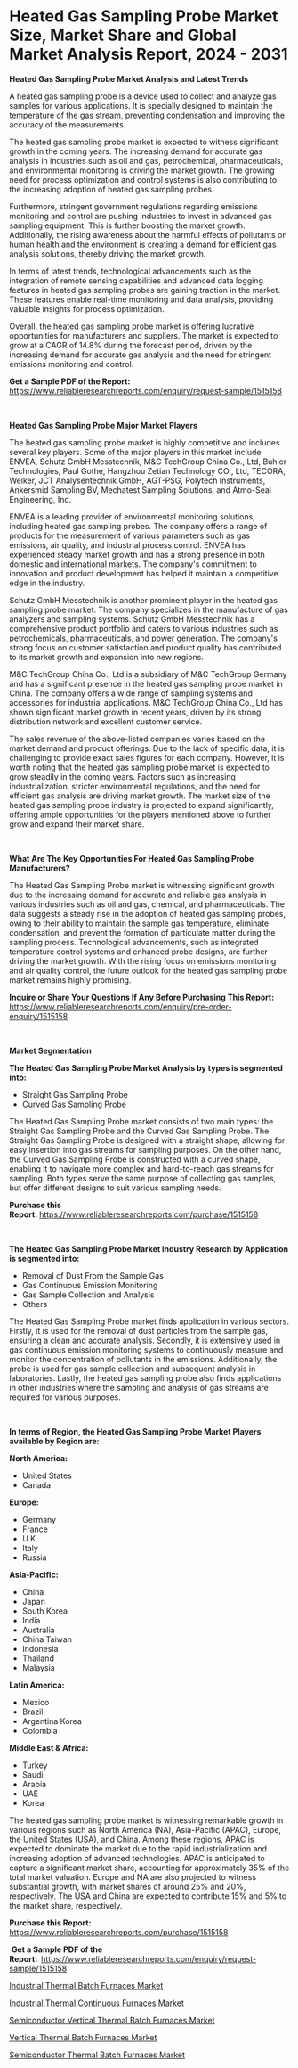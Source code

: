 <p><h1>Heated Gas Sampling Probe Market Size, Market Share and Global Market Analysis Report, 2024 - 2031</h1></p><p><strong>Heated Gas Sampling Probe Market Analysis and Latest Trends</strong></p>
<p><p>A heated gas sampling probe is a device used to collect and analyze gas samples for various applications. It is specially designed to maintain the temperature of the gas stream, preventing condensation and improving the accuracy of the measurements.</p><p>The heated gas sampling probe market is expected to witness significant growth in the coming years. The increasing demand for accurate gas analysis in industries such as oil and gas, petrochemical, pharmaceuticals, and environmental monitoring is driving the market growth. The growing need for process optimization and control systems is also contributing to the increasing adoption of heated gas sampling probes.</p><p>Furthermore, stringent government regulations regarding emissions monitoring and control are pushing industries to invest in advanced gas sampling equipment. This is further boosting the market growth. Additionally, the rising awareness about the harmful effects of pollutants on human health and the environment is creating a demand for efficient gas analysis solutions, thereby driving the market growth.</p><p>In terms of latest trends, technological advancements such as the integration of remote sensing capabilities and advanced data logging features in heated gas sampling probes are gaining traction in the market. These features enable real-time monitoring and data analysis, providing valuable insights for process optimization.</p><p>Overall, the heated gas sampling probe market is offering lucrative opportunities for manufacturers and suppliers. The market is expected to grow at a CAGR of 14.8% during the forecast period, driven by the increasing demand for accurate gas analysis and the need for stringent emissions monitoring and control.</p></p>
<p><strong>Get a Sample PDF of the Report:&nbsp;</strong> <a href="https://www.reliableresearchreports.com/enquiry/request-sample/1515158">https://www.reliableresearchreports.com/enquiry/request-sample/1515158</a></p>
<p>&nbsp;</p>
<p><strong>Heated Gas Sampling Probe Major Market Players</strong></p>
<p><p>The heated gas sampling probe market is highly competitive and includes several key players. Some of the major players in this market include ENVEA, Schutz GmbH Messtechnik, M&C TechGroup China Co., Ltd, Buhler Technologies, Paul Gothe, Hangzhou Zetian Technology CO., Ltd, TECORA, Welker, JCT Analysentechnik GmbH, AGT-PSG, Polytech Instruments, Ankersmid Sampling BV, Mechatest Sampling Solutions, and Atmo-Seal Engineering, Inc.</p><p>ENVEA is a leading provider of environmental monitoring solutions, including heated gas sampling probes. The company offers a range of products for the measurement of various parameters such as gas emissions, air quality, and industrial process control. ENVEA has experienced steady market growth and has a strong presence in both domestic and international markets. The company's commitment to innovation and product development has helped it maintain a competitive edge in the industry.</p><p>Schutz GmbH Messtechnik is another prominent player in the heated gas sampling probe market. The company specializes in the manufacture of gas analyzers and sampling systems. Schutz GmbH Messtechnik has a comprehensive product portfolio and caters to various industries such as petrochemicals, pharmaceuticals, and power generation. The company's strong focus on customer satisfaction and product quality has contributed to its market growth and expansion into new regions.</p><p>M&C TechGroup China Co., Ltd is a subsidiary of M&C TechGroup Germany and has a significant presence in the heated gas sampling probe market in China. The company offers a wide range of sampling systems and accessories for industrial applications. M&C TechGroup China Co., Ltd has shown significant market growth in recent years, driven by its strong distribution network and excellent customer service.</p><p>The sales revenue of the above-listed companies varies based on the market demand and product offerings. Due to the lack of specific data, it is challenging to provide exact sales figures for each company. However, it is worth noting that the heated gas sampling probe market is expected to grow steadily in the coming years. Factors such as increasing industrialization, stricter environmental regulations, and the need for efficient gas analysis are driving market growth. The market size of the heated gas sampling probe industry is projected to expand significantly, offering ample opportunities for the players mentioned above to further grow and expand their market share.</p></p>
<p>&nbsp;</p>
<p><strong>What Are The Key Opportunities For Heated Gas Sampling Probe Manufacturers?</strong></p>
<p><p>The Heated Gas Sampling Probe market is witnessing significant growth due to the increasing demand for accurate and reliable gas analysis in various industries such as oil and gas, chemical, and pharmaceuticals. The data suggests a steady rise in the adoption of heated gas sampling probes, owing to their ability to maintain the sample gas temperature, eliminate condensation, and prevent the formation of particulate matter during the sampling process. Technological advancements, such as integrated temperature control systems and enhanced probe designs, are further driving the market growth. With the rising focus on emissions monitoring and air quality control, the future outlook for the heated gas sampling probe market remains highly promising.</p></p>
<p><strong>Inquire or Share Your Questions If Any Before Purchasing This Report:</strong> <a href="https://www.reliableresearchreports.com/enquiry/pre-order-enquiry/1515158">https://www.reliableresearchreports.com/enquiry/pre-order-enquiry/1515158</a></p>
<p>&nbsp;</p>
<p><strong>Market Segmentation</strong></p>
<p><strong>The Heated Gas Sampling Probe Market Analysis by types is segmented into:</strong></p>
<p><ul><li>Straight Gas Sampling Probe</li><li>Curved Gas Sampling Probe</li></ul></p>
<p><p>The Heated Gas Sampling Probe market consists of two main types: the Straight Gas Sampling Probe and the Curved Gas Sampling Probe. The Straight Gas Sampling Probe is designed with a straight shape, allowing for easy insertion into gas streams for sampling purposes. On the other hand, the Curved Gas Sampling Probe is constructed with a curved shape, enabling it to navigate more complex and hard-to-reach gas streams for sampling. Both types serve the same purpose of collecting gas samples, but offer different designs to suit various sampling needs.</p></p>
<p><strong>Purchase this Report:&nbsp;</strong><a href="https://www.reliableresearchreports.com/purchase/1515158">https://www.reliableresearchreports.com/purchase/1515158</a></p>
<p>&nbsp;</p>
<p><strong>The Heated Gas Sampling Probe Market Industry Research by Application is segmented into:</strong></p>
<p><ul><li>Removal of Dust From the Sample Gas</li><li>Gas Continuous Emission Monitoring</li><li>Gas Sample Collection and Analysis</li><li>Others</li></ul></p>
<p><p>The Heated Gas Sampling Probe market finds application in various sectors. Firstly, it is used for the removal of dust particles from the sample gas, ensuring a clean and accurate analysis. Secondly, it is extensively used in gas continuous emission monitoring systems to continuously measure and monitor the concentration of pollutants in the emissions. Additionally, the probe is used for gas sample collection and subsequent analysis in laboratories. Lastly, the heated gas sampling probe also finds applications in other industries where the sampling and analysis of gas streams are required for various purposes.</p></p>
<p>&nbsp;</p>
<p><strong>In terms of Region, the Heated Gas Sampling Probe Market Players available by Region are:</strong></p>
<p>
    <p> <strong> North America: </strong>
        <ul>
            <li>United States</li>
            <li>Canada</li>
        </ul>
        </p> 
    <p> <strong> Europe: </strong>
        <ul>
            <li>Germany</li>
            <li>France</li>
            <li>U.K.</li>
            <li>Italy</li>
            <li>Russia</li>
        </ul>
        </p> 
    <p> <strong> Asia-Pacific: </strong>
        <ul>
            <li>China</li>
            <li>Japan</li>
            <li>South Korea</li>
            <li>India</li>
            <li>Australia</li>
            <li>China Taiwan</li>
            <li>Indonesia</li>
            <li>Thailand</li>
            <li>Malaysia</li>
        </ul>
        </p> 
    <p> <strong> Latin America: </strong>
        <ul>
            <li>Mexico</li>
            <li>Brazil</li>
            <li>Argentina Korea</li>
            <li>Colombia</li>
        </ul>
        </p> 
    <p> <strong> Middle East & Africa: </strong>
        <ul>
            <li>Turkey</li>
            <li>Saudi</li>
            <li>Arabia</li>
            <li>UAE</li>
            <li>Korea</li>
        </ul>
    </p>
    </p>
<p><p>The heated gas sampling probe market is witnessing remarkable growth in various regions such as North America (NA), Asia-Pacific (APAC), Europe, the United States (USA), and China. Among these regions, APAC is expected to dominate the market due to the rapid industrialization and increasing adoption of advanced technologies. APAC is anticipated to capture a significant market share, accounting for approximately 35% of the total market valuation. Europe and NA are also projected to witness substantial growth, with market shares of around 25% and 20%, respectively. The USA and China are expected to contribute 15% and 5% to the market share, respectively.</p></p>
<p><strong>Purchase this Report: </strong><a href="https://www.reliableresearchreports.com/purchase/1515158">https://www.reliableresearchreports.com/purchase/1515158</a></p>
<p>&nbsp;<strong>Get a Sample PDF of the Report:&nbsp;&nbsp;</strong><a href="https://www.reliableresearchreports.com/enquiry/request-sample/1515158">https://www.reliableresearchreports.com/enquiry/request-sample/1515158</a></p>
<p><strong></strong></p>
<p><p><a href="https://github.com/prosalinda88/Market-Research-Report-List-2/blob/main/industrial-thermal-batch-furnaces-market.md">Industrial Thermal Batch Furnaces Market</a></p><p><a href="https://github.com/amae102299/Market-Research-Report-List-2/blob/main/industrial-thermal-continuous-furnaces-market.md">Industrial Thermal Continuous Furnaces Market</a></p><p><a href="https://github.com/dziulagalemab/Market-Research-Report-List-2/blob/main/semiconductor-vertical-thermal-batch-furnaces-market.md">Semiconductor Vertical Thermal Batch Furnaces Market</a></p><p><a href="https://github.com/jonneygiverf/Market-Research-Report-List-2/blob/main/vertical-thermal-batch-furnaces-market.md">Vertical Thermal Batch Furnaces Market</a></p><p><a href="https://github.com/abbypearson7765/Market-Research-Report-List-2/blob/main/semiconductor-thermal-batch-furnaces-market.md">Semiconductor Thermal Batch Furnaces Market</a></p></p>